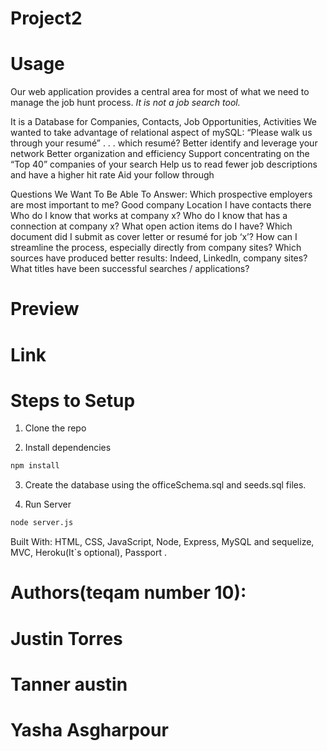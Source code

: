 # Project2
# Usage
Our web application provides a central area for most of what we need to manage the job hunt process. 
_It is not a job search tool._

It is a Database for Companies, Contacts, Job Opportunities, Activities
We wanted to take advantage of relational aspect of mySQL:
“Please walk us through your resumé” . . . which resumé?
Better identify and leverage your network
Better organization and efficiency
Support concentrating on the “Top 40” companies of your search
Help us to read fewer job descriptions and have a higher hit rate
Aid your follow through

Questions We Want To Be Able To Answer:
Which prospective employers are most important to me?
Good company
Location
I have contacts there
Who do I know that works at company x?
Who do I know that has a connection at company x?
What open action items do I have?
Which document did I submit as cover letter or resumé for job ‘x’?
How can I streamline the process, especially directly from company sites?
Which sources have produced better results: Indeed, LinkedIn, company sites?
What titles have been successful searches / applications?

# Preview

# Link

# Steps to Setup
1. Clone the repo

2. Install dependencies

```bash
npm install
```

3. Create the database using the officeSchema.sql and seeds.sql files.


4. Run Server

```bash
node server.js
```



Built With:
HTML, CSS, JavaScript, Node, Express, MySQL and sequelize, MVC, Heroku(It`s optional), Passport .

# Authors(teqam number 10):
 
# Justin Torres
# Tanner austin
# Yasha Asgharpour


